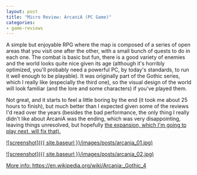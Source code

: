 ```yaml
---
layout: post
title: "Micro Review: ArcaniA (PC Game)"
categories:
- game-reviews
---
```


<p>A simple but enjoyable RPG where the map is composed of a series of open areas that you visit one after the other, with a small bunch of quests to do in each one. The combat is basic but fun, there is a good variety of enemies and the world looks quite nice given its age (although it's horribly optimized, you'll probably need a powerful PC, by today's standards, to run it well enough to be playable). It was originally part of the Gothic series, which I really like (especially the third one), so the visual design of the world will look familiar (and the lore and some characters) if you've played them.</p>
<p>Not great, and it starts to feel a little boring by the end (it took me about 25 hours to finish), but much better than I expected given some of the reviews I'd read over the years (besides the bad performance, the only thing I really didn't like about ArcaniA was the ending, which was very disappointing, leaving things unresolved, but hopefully <a href=http://blog.binarynonsense.com/2016/09/08/micro-review-arcania-fall-of-setarrif-pc/">the expansion</>, which I'm going to play next, will fix that).</p>



![screenshot]({{ site.baseurl }}/images/posts/arcania_01.jpg)


![screenshot]({{ site.baseurl }}/images/posts/arcania_02.jpg)


<p>More info: <a href="https://en.wikipedia.org/wiki/Arcania:_Gothic_4">https://en.wikipedia.org/wiki/Arcania:_Gothic_4</a></p>
